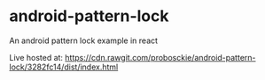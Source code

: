 # android-pattern-lock
An android pattern lock example in react


Live hosted at: https://cdn.rawgit.com/probosckie/android-pattern-lock/3282fc14/dist/index.html
